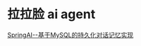 # 拉拉脸 ai agent
[SpringAI--基于MySQL的持久化对话记忆实现](https://github.com/wangwren/yy-ai-agent/ChatMemoryReadme.md)